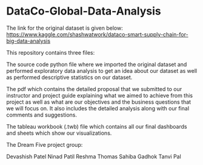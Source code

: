 # DataCo-Global-Data-Analysis

The link for the original dataset is given below:
https://www.kaggle.com/shashwatwork/dataco-smart-supply-chain-for-big-data-analysis

This repository contains three files: 

The source code python file where we imported the original dataset and performed exploratory data analysis to get an idea about our dataset as well as performed descriptive statistics on our dataset.

The pdf which contains the detailed proposal that we submitted to our instructor and project guide explaining what we aimed to achieve from this project as well as what are our objectives and the business questions that we will focus on. It also includes the detailed analysis along with our final comments and suggestions.

The tableau workbook (.twb) file which contains all our final dashboards and sheets which show our visualizations.


The Dream Five project group:

Devashish Patel
Ninad Patil
Reshma Thomas
Sahiba Gadhok
Tanvi Pal
